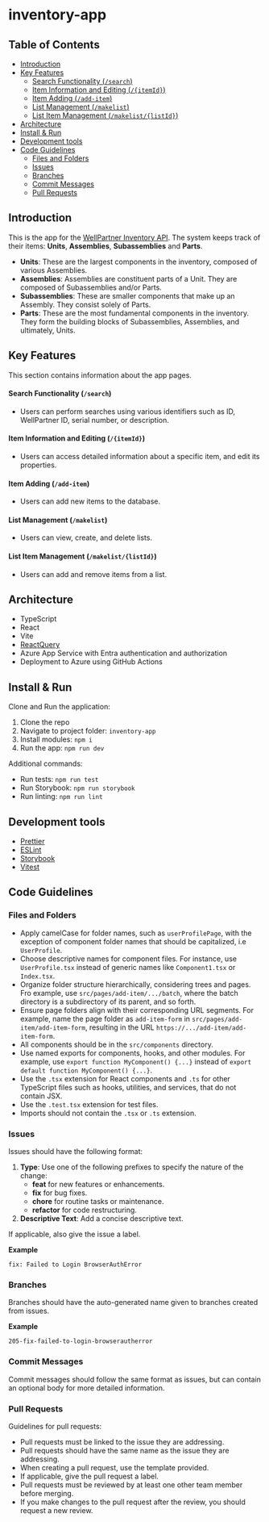 # inventory-app

## Table of Contents

-   [Introduction](#introduction)
-   [Key Features](#key-features)
    -   [Search Functionality (`/search`)](#search-functionality-search)
    -   [Item Information and Editing (`/{itemId}`)](#item-information-and-editing-itemid)
    -   [Item Adding (`/add-item`)](#item-adding-add-item)
    -   [List Management (`/makelist`)](#list-management-makelist)
    -   [List Item Management (`/makelist/{listId}`)](#list-item-management-makelistlistid)
-   [Architecture](#architecture)
-   [Install \& Run](#install--run)
-   [Development tools](#development-tools)
-   [Code Guidelines](#code-guidelines)
    -   [Files and Folders](#files-and-folders)
    -   [Issues](#issues)
    -   [Branches](#branches)
    -   [Commit Messages](#commit-messages)
    -   [Pull Requests](#pull-requests)

## Introduction

This is the app for the [WellPartner Inventory API](https://github.com/OptiCorp/inventory-api).
The system keeps track of their items: **Units**, **Assemblies**, **Subassemblies** and **Parts**.

-   **Units**: These are the largest components in the inventory, composed of various Assemblies.
-   **Assemblies**: Assemblies are constituent parts of a Unit. They are composed of Subassemblies and/or Parts.
-   **Subassemblies**: These are smaller components that make up an Assembly. They consist solely of Parts.
-   **Parts**: These are the most fundamental components in the inventory. They form the building blocks of Subassemblies, Assemblies, and ultimately, Units.

## Key Features

This section contains information about the app pages.

#### Search Functionality (`/search`)

-   Users can perform searches using various identifiers such as ID, WellPartner ID, serial number, or description.

#### Item Information and Editing (`/{itemId}`)

-   Users can access detailed information about a specific item, and edit its properties.

#### Item Adding (`/add-item`)

-   Users can add new items to the database.

#### List Management (`/makelist`)

-   Users can view, create, and delete lists.

#### List Item Management (`/makelist/{listId}`)

-   Users can add and remove items from a list.

## Architecture

-   TypeScript
-   React
-   Vite
-   [ReactQuery](https://tanstack.com/query/v3/)
-   Azure App Service with Entra authentication and authorization
-   Deployment to Azure using GitHub Actions

## Install & Run

Clone and Run the application:

1. Clone the repo
2. Navigate to project folder: `inventory-app`
3. Install modules: `npm i`
4. Run the app: `npm run dev`

Additional commands:

-   Run tests: `npm run test`
-   Run Storybook: `npm run storybook`
-   Run linting: `npm run lint`

## Development tools

-   [Prettier](https://prettier.io/)
-   [ESLint](https://eslint.org/)
-   [Storybook](https://storybook.js.org/)
-   [Vitest](https://vitest.dev/)

## Code Guidelines

### Files and Folders

-   Apply camelCase for folder names, such as `userProfilePage`, with the exception of component folder names that should be capitalized, i.e `UserProfile`.
-   Choose descriptive names for component files. For instance, use `UserProfile.tsx` instead of generic names like `Component1.tsx` or `Index.tsx`.
-   Organize folder structure hierarchically, considering trees and pages. Fro example, use `src/pages/add-item/.../batch`, where the batch directory is a subdirectory of its parent, and so forth.
-   Ensure page folders align with their corresponding URL segments. For example, name the page folder as `add-item-form` in `src/pages/add-item/add-item-form`, resulting in the URL `https://.../add-item/add-item-form`.
-   All components should be in the `src/components` directory.
-   Use named exports for components, hooks, and other modules. For example, use `export function MyComponent() {...}` instead of `export default function MyComponent() {...}`.
-   Use the `.tsx` extension for React components and `.ts` for other TypeScript files such as hooks, utilities, and services, that do not contain JSX.
-   Use the `.test.tsx` extension for test files.
-   Imports should not contain the `.tsx` or `.ts` extension.

### Issues

Issues should have the following format:

1. **Type**: Use one of the following prefixes to specify the nature of the change:
    - **feat** for new features or enhancements.
    - **fix** for bug fixes.
    - **chore** for routine tasks or maintenance.
    - **refactor** for code restructuring.
2. **Descriptive Text**: Add a concise descriptive text.

If applicable, also give the issue a label.

**Example**

```
fix: Failed to Login BrowserAuthError
```

### Branches

Branches should have the auto-generated name given to branches created from issues.

**Example**

```
205-fix-failed-to-login-browserautherror
```

### Commit Messages

Commit messages should follow the same format as issues, but can contain an optional body for more detailed information.

### Pull Requests

Guidelines for pull requests:

-   Pull requests must be linked to the issue they are addressing.
-   Pull requests should have the same name as the issue they are addressing.
-   When creating a pull request, use the template provided.
-   If applicable, give the pull request a label.
-   Pull requests must be reviewed by at least one other team member before merging.
-   If you make changes to the pull request after the review, you should request a new review.

